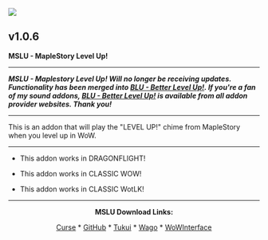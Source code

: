 [![](https://img.shields.io/static/v1?label=Donate&message=CashApp&color=brightgreen)](https://bit.ly/3fyxxSU)

v1.0.6
------------------------------

**MSLU - MapleStory Level Up!**

------------------------------

***MSLU - Maplestory Level Up! Will no longer be receiving updates. Functionality has been merged into [BLU - Better Level Up!](https://www.curseforge.com/wow/addons/blu-better-level-up "This link takes you to the Curseforge.com website, you may download it here and help support the developers."). If you're a fan of my sound addons, [BLU - Better Level Up!](https://www.curseforge.com/wow/addons/blu-better-level-up "This link takes you to the Curseforge.com website, you may download it here and help support the developers.") is available from all addon provider websites. Thank you!***

------------------------------

This is an addon that will play the "LEVEL UP!" chime from MapleStory when you level up in WoW.

------------------------------

- This addon works in DRAGONFLIGHT!

- This addon works in CLASSIC WOW!

- This addon works in CLASSIC WotLK!

------------------------------
<div align="center">

**MSLU Download Links:**

[Curse](https://www.curseforge.com/wow/addons/mslu "This link takes you to the Curseforge.com website, you may download it here and help support the developers.") * [GitHub](https://github.com/donniedice/MSLU "This link takes you to the GitHub.com website, you may download it here.") * [Tukui](https://www.tukui.org/addons.php?id=229 "This link takes you to the Tukui.org website, you may download it here.") * [Wago](https://addons.wago.io/addons/mslu "This link takes you to the Wago.io website, you may download it here and help support the developers.") * [WoWInterface](https://www.wowinterface.com/downloads/info26257-MSLU-MaplestoryLevelUp.html "This link takes you to the WoWInterface.com website, you may download it here.")

</div>
